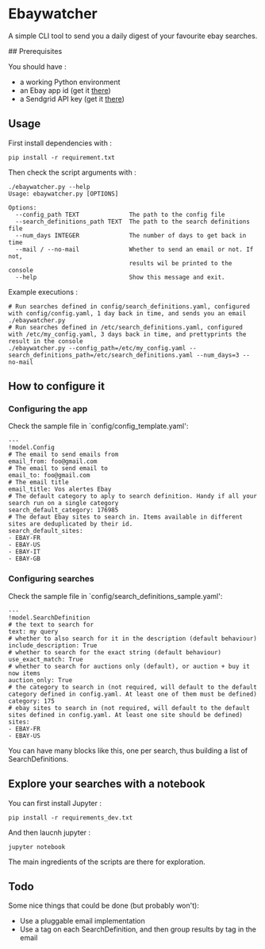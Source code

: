 # Ebaywatcher

A simple CLI tool to send you a daily digest of your favourite ebay searches.

## Prerequisites

You should have : 
- a working Python environment
- an Ebay app id (get it [there](https://developer.ebay.com/))
- a Sendgrid API key (get it [there](https://app.sendgrid.com/)) 

## Usage

First install dependencies with : 

```
pip install -r requirement.txt
```

Then check the script arguments with : 

```
./ebaywatcher.py --help
Usage: ebaywatcher.py [OPTIONS]

Options:
  --config_path TEXT              The path to the config file
  --search_definitions_path TEXT  The path to the search definitions file
  --num_days INTEGER              The number of days to get back in time
  --mail / --no-mail              Whether to send an email or not. If not,
                                  results wil be printed to the console
  --help                          Show this message and exit.

```

Example executions : 

```
# Run searches defined in config/search_definitions.yaml, configured with config/config.yaml, 1 day back in time, and sends you an email
./ebaywatcher.py
# Run searches defined in /etc/search_definitions.yaml, configured with /etc/my_config.yaml, 3 days back in time, and prettyprints the result in the console
./ebaywatcher.py --config_path=/etc/my_config.yaml --search_definitions_path=/etc/search_definitions.yaml --num_days=3 --no-mail
```

## How to configure it

### Configuring the app

Check the sample file in `config/config_template.yaml':

```
---
!model.Config
# The email to send emails from
email_from: foo@gmail.com
# The email to send email to
email_to: foo@gmail.com
# The email title
email_title: Vos alertes Ebay
# The default category to aply to search definition. Handy if all your search run on a single category
search_default_category: 176985
# The defaut Ebay sites to search in. Items available in different sites are deduplicated by their id. 
search_default_sites:
- EBAY-FR
- EBAY-US
- EBAY-IT
- EBAY-GB
```

### Configuring searches 

Check the sample file in `config/search_definitions_sample.yaml':

```
---
!model.SearchDefinition
# the text to search for
text: my query
# whether to also search for it in the description (default behaviour)
include_description: True
# whether to search for the exact string (default behaviour)
use_exact_match: True
# whether to search for auctions only (default), or auction + buy it now items
auction_only: True
# the category to search in (not required, will default to the default category defined in config.yaml. At least one of them must be defined)
category: 175
# ebay sites to search in (not required, will default to the default sites defined in config.yaml. At least one site should be defined)
sites:
- EBAY-FR
- EBAY-US
```

You can have many blocks like this, one per search, thus building a list of SearchDefinitions.

## Explore your searches with a notebook

You can first install Jupyter : 

```
pip install -r requirements_dev.txt
```

And then laucnh jupyter : 

```
jupyter notebook
```

The main ingredients of the scripts are there for exploration.

## Todo

Some nice things that could be done (but probably won't):
- Use a pluggable email implementation
- Use a tag on each SearchDefinition, and then group results by tag in the email

